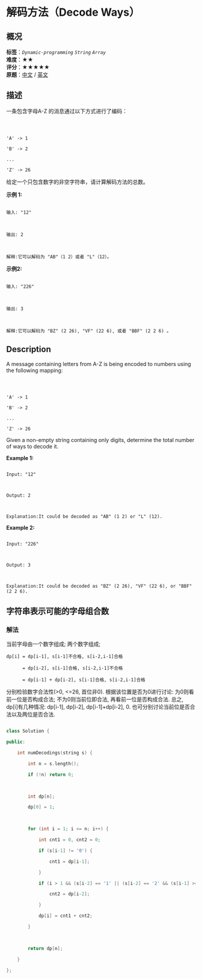 # 解码方法（Decode Ways）
## 概况
**标签**：*`Dynamic-programming`*  *`String`*  *`Array`*<br>
**难度**：★★<br>
**评分**：★★★★★<br>
**原题**：[中文](https://leetcode-cn.com/problems/decode-ways) / [英文](https://leetcode.com/problems/decode-ways)
## 描述

一条包含字母A-Z 的消息通过以下方式进行了编码：

```



'A' -> 1

'B' -> 2

...

'Z' -> 26

```





给定一个只包含数字的非空字符串，请计算解码方法的总数。



**示例 1:**

```

输入: "12"



输出: 2



解释:它可以解码为 "AB"（1 2）或者 "L"（12）。

```





**示例2:**

```

输入: "226"



输出: 3



解释:它可以解码为 "BZ" (2 26), "VF" (22 6), 或者 "BBF" (2 2 6) 。

```



## Description

A message containing letters from A-Z is being encoded to numbers using the following mapping:



```



'A' -> 1

'B' -> 2

...

'Z' -> 26

```





Given a non-empty string containing only digits, determine the total number of ways to decode it.



**Example 1:**

```

Input: "12"



Output: 2



Explanation:It could be decoded as "AB" (1 2) or "L" (12).

```





**Example 2:**

```

Input: "226"



Output: 3



Explanation:It could be decoded as "BZ" (2 26), "VF" (22 6), or "BBF" (2 2 6).

```





## 字符串表示可能的字母组合数

### 解法

当前字母由一个数字组成; 两个数字组成;



    dp[i] = dp[i-1], s[i-1]不合格, s[i-2,i-1]合格

          = dp[i-2], s[i-1]合格, s[i-2,i-1]不合格

          = dp[i-1] + dp[i-2], s[i-1]合格, s[i-2,i-1]合格



分别检验数字合法性(>0, <=26, 首位非0). 根据该位置是否为0进行讨论: 为0则看前一位是否构成合法; 不为0则当前位即合法, 再看前一位是否构成合法. 总之, dp[i]有几种情况: dp[i-1], dp[i-2], dp[i-1]+dp[i-2], 0. 也可分别讨论当前位是否合法以及两位是否合法.



```c++

class Solution {

public:

    int numDecodings(string s) {

        int n = s.length();

        if (!n) return 0;

        

        int dp[n];

        dp[0] = 1;        

        

        for (int i = 1; i <= n; i++) {

            int cnt1 = 0, cnt2 = 0;

            if (s[i-1] != '0') {

                cnt1 = dp[i-1];

            }

            if (i > 1 && (s[i-2] == '1' || (s[i-2] == '2' && (s[i-1] >='0' && s[i-1] <= '6')))) {

                cnt2 = dp[i-2];

            }

            dp[i] = cnt1 + cnt2;

        }

        

        return dp[n];

    }

};

```